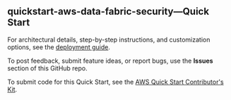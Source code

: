 
## quickstart-aws-data-fabric-security—Quick Start

For architectural details, step-by-step instructions, and customization options, see the [deployment guide](https://aws-quickstart.github.io/quickstart-aws-data-fabric-security/).

To post feedback, submit feature ideas, or report bugs, use the **Issues** section of this GitHub repo. 

To submit code for this Quick Start, see the [AWS Quick Start Contributor's Kit](https://aws-quickstart.github.io/).